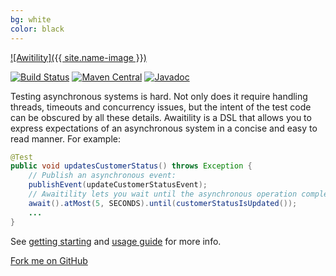 ```yaml
---
bg: white
color: black
---
```


[![Awitility]({{ site.name-image }})](https://github.com/awaitility/awaitility)

[![Build Status](https://travis-ci.org/awaitility/awaitility.svg)](https://travis-ci.org/awaitility/awaitility)
[![Maven Central](https://maven-badges.herokuapp.com/maven-central/org.awaitility/awaitility/badge.svg)](https://maven-badges.herokuapp.com/maven-central/org.awaitility/awaitility)
[![Javadoc](https://javadoc-badge.appspot.com/org.awaitility/awaitility.svg)](http://www.javadoc.io/doc/org.awaitility/awaitility)

Testing asynchronous systems is hard. Not only does it require handling threads, timeouts and concurrency issues, but the intent of the test code can be obscured by all these details. Awaitility is a DSL that allows you to express expectations of an asynchronous system in a concise and easy to read manner. For example:

```java
@Test
public void updatesCustomerStatus() throws Exception {
    // Publish an asynchronous event:
    publishEvent(updateCustomerStatusEvent);
    // Awaitility lets you wait until the asynchronous operation completes:
    await().atMost(5, SECONDS).until(customerStatusIsUpdated());
    ...
}
```

See [getting starting](https://github.com/awaitility/awaitility/wiki/Getting_Started) and [usage guide](https://github.com/awaitility/awaitility/wiki/Usage) for more info.


<span id="forkongithub">
  <a href="{{ site.source_link }}" class="bg-red">
      Fork me on GitHub
  </a>
</span>

